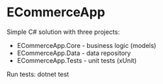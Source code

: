 ﻿# ECommerceApp

Simple C# solution with three projects:
- ECommerceApp.Core - business logic (models)
- ECommerceApp.Data - data repository
- ECommerceApp.Tests - unit tests (xUnit)

Run tests:
dotnet test
